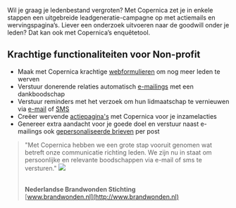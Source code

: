 Wil je graag je ledenbestand vergroten? Met Copernica zet je in enkele
stappen een uitgebreide leadgeneratie-campagne op met actiemails en
wervingspagina’s. Liever een onderzoek uitvoeren naar de goodwill onder
je leden? Dat kan ook met Copernica’s enquêtetool.

Krachtige functionaliteiten voor Non-profit
-------------------------------------------

-   Maak met Copernica krachtige
    [webformulieren](http://www.copernica.com/nl/functies/webpaginas/verschillende-soorten-webformulieren "Webformulieren")
    om nog meer leden te werven
-   Verstuur donerende relaties automatisch
    [e-mailings](http://www.copernica.com/nl/functies/e-mailings "E-mailings")
    met een dankboodschap
-   Verstuur reminders met het verzoek om hun lidmaatschap te vernieuwen
    via
    [e-mail](http://www.copernica.com/nl/functies/e-mailings/verzenden-naar-je-doelgroep "e-mail")
    of
    [SMS](http://www.copernica.com/nl/functies/mobile/sms-bericht-verzenden "SMS")
-   Creëer wervende
    [actiepagina's](http://www.copernica.com/nl/functies/webpaginas/maak-en-publiceer-je-eigen-webpaginas)
    met Copernica voor je inzamelacties
-   Genereer extra aandacht voor je goede doel en verstuur naast
    e-mailings ook [gepersonaliseerde
    brieven](http://www.copernica.com/nl/functies/print/maak-een-gepersonaliseerd-pdf-document)
    per post

> "Met Copernica hebben we een grote stap vooruit genomen wat betreft
> onze communicatie richting leden. We zijn nu in staat om persoonlijke
> en relevante boodschappen via e-mail of sms te versturen."
> ![](testimonials/nl-brandwonden-stichting.png)
>
> \
> **Nederlandse Brandwonden Stichting**\
> [www.brandwonden.nl](http://www.brandwonden.nl)
